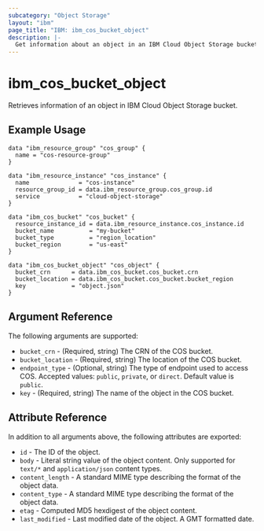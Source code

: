 ```yaml
---
subcategory: "Object Storage"
layout: "ibm"
page_title: "IBM: ibm_cos_bucket_object"
description: |-
  Get information about an object in an IBM Cloud Object Storage bucket.
---
```


# ibm\_cos_bucket_object

Retrieves information of an object in IBM Cloud Object Storage bucket.

## Example Usage

```hcl
data "ibm_resource_group" "cos_group" {
  name = "cos-resource-group"
}

data "ibm_resource_instance" "cos_instance" {
  name              = "cos-instance"
  resource_group_id = data.ibm_resource_group.cos_group.id
  service           = "cloud-object-storage"
}

data "ibm_cos_bucket" "cos_bucket" {
  resource_instance_id = data.ibm_resource_instance.cos_instance.id
  bucket_name          = "my-bucket"
  bucket_type          = "region_location"
  bucket_region        = "us-east"
}

data "ibm_cos_bucket_object" "cos_object" {
  bucket_crn      = data.ibm_cos_bucket.cos_bucket.crn
  bucket_location = data.ibm_cos_bucket.cos_bucket.bucket_region
  key             = "object.json"
}
```

## Argument Reference

The following arguments are supported:

* `bucket_crn` - (Required, string) The CRN of the COS bucket.
* `bucket_location` - (Required, string) The location of the COS bucket.
* `endpoint_type` - (Optional, string) The type of endpoint used to access COS. Accepted values: `public`, `private`, or `direct`. Default value is `public`.
* `key` - (Required, string) The name of the object in the COS bucket.

## Attribute Reference

In addition to all arguments above, the following attributes are exported:

* `id` - The ID of the object.
* `body` - Literal string value of the object content. Only supported for `text/*` and `application/json` content types.
* `content_length` - A standard MIME type describing the format of the object data.
* `content_type` - A standard MIME type describing the format of the object data.
* `etag` - Computed MD5 hexdigest of the object content.
* `last_modified` - Last modified date of the object. A GMT formatted date.
